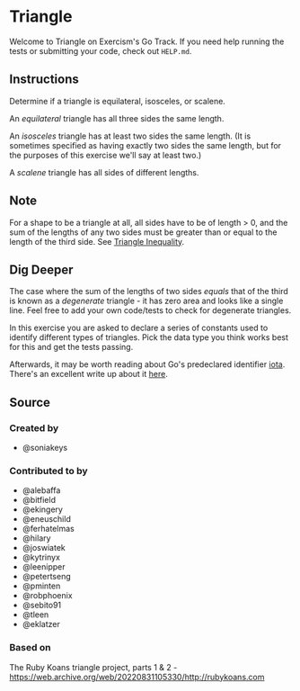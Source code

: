 # Triangle

Welcome to Triangle on Exercism's Go Track.
If you need help running the tests or submitting your code, check out `HELP.md`.

## Instructions

Determine if a triangle is equilateral, isosceles, or scalene.

An _equilateral_ triangle has all three sides the same length.

An _isosceles_ triangle has at least two sides the same length. (It is sometimes
specified as having exactly two sides the same length, but for the purposes of
this exercise we'll say at least two.)

A _scalene_ triangle has all sides of different lengths.

## Note

For a shape to be a triangle at all, all sides have to be of length > 0, and
the sum of the lengths of any two sides must be greater than or equal to the
length of the third side. See [Triangle Inequality](https://en.wikipedia.org/wiki/Triangle_inequality).

## Dig Deeper

The case where the sum of the lengths of two sides _equals_ that of the
third is known as a _degenerate_ triangle - it has zero area and looks like
a single line. Feel free to add your own code/tests to check for degenerate triangles.

In this exercise you are asked to declare a series of constants used to identify
different types of triangles. Pick the data type you think works best for this
and get the tests passing.

Afterwards, it may be worth reading about Go's
predeclared identifier [iota](https://golang.org/ref/spec#Iota). There's an
excellent write up about it
[here](https://splice.com/blog/iota-elegant-constants-golang/).

## Source

### Created by

- @soniakeys

### Contributed to by

- @alebaffa
- @bitfield
- @ekingery
- @eneuschild
- @ferhatelmas
- @hilary
- @joswiatek
- @kytrinyx
- @leenipper
- @petertseng
- @pminten
- @robphoenix
- @sebito91
- @tleen
- @eklatzer

### Based on

The Ruby Koans triangle project, parts 1 & 2 - https://web.archive.org/web/20220831105330/http://rubykoans.com